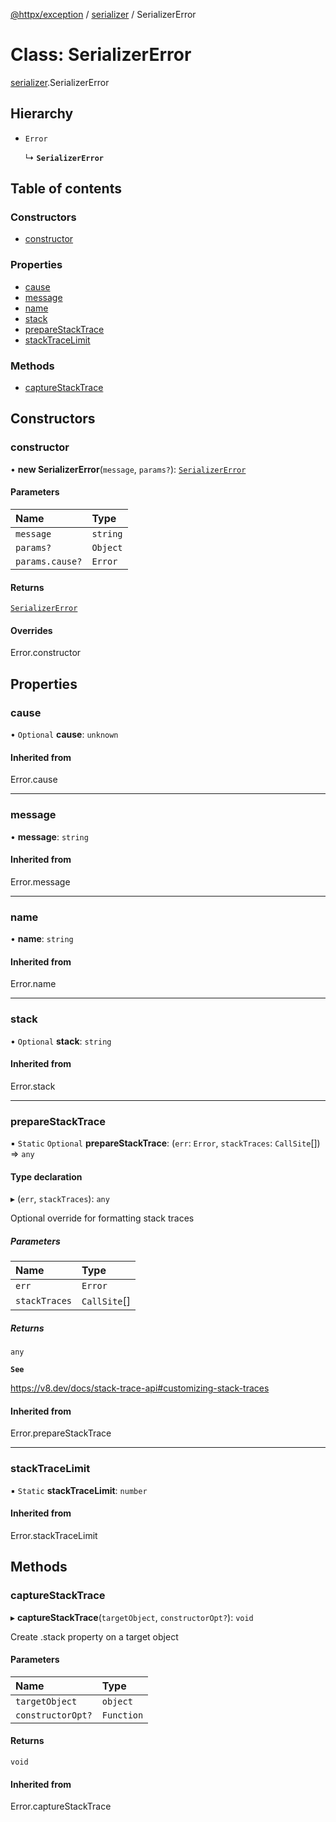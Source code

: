 [@httpx/exception](../README.md) / [serializer](../modules/serializer.md) / SerializerError

# Class: SerializerError

[serializer](../modules/serializer.md).SerializerError

## Hierarchy

- `Error`

  ↳ **`SerializerError`**

## Table of contents

### Constructors

- [constructor](serializer.SerializerError.md#constructor)

### Properties

- [cause](serializer.SerializerError.md#cause)
- [message](serializer.SerializerError.md#message)
- [name](serializer.SerializerError.md#name)
- [stack](serializer.SerializerError.md#stack)
- [prepareStackTrace](serializer.SerializerError.md#preparestacktrace)
- [stackTraceLimit](serializer.SerializerError.md#stacktracelimit)

### Methods

- [captureStackTrace](serializer.SerializerError.md#capturestacktrace)

## Constructors

### constructor

• **new SerializerError**(`message`, `params?`): [`SerializerError`](serializer.SerializerError.md)

#### Parameters

| Name            | Type     |
| :-------------- | :------- |
| `message`       | `string` |
| `params?`       | `Object` |
| `params.cause?` | `Error`  |

#### Returns

[`SerializerError`](serializer.SerializerError.md)

#### Overrides

Error.constructor

## Properties

### cause

• `Optional` **cause**: `unknown`

#### Inherited from

Error.cause

---

### message

• **message**: `string`

#### Inherited from

Error.message

---

### name

• **name**: `string`

#### Inherited from

Error.name

---

### stack

• `Optional` **stack**: `string`

#### Inherited from

Error.stack

---

### prepareStackTrace

▪ `Static` `Optional` **prepareStackTrace**: (`err`: `Error`, `stackTraces`: `CallSite`[]) => `any`

#### Type declaration

▸ (`err`, `stackTraces`): `any`

Optional override for formatting stack traces

##### Parameters

| Name          | Type         |
| :------------ | :----------- |
| `err`         | `Error`      |
| `stackTraces` | `CallSite`[] |

##### Returns

`any`

**`See`**

https://v8.dev/docs/stack-trace-api#customizing-stack-traces

#### Inherited from

Error.prepareStackTrace

---

### stackTraceLimit

▪ `Static` **stackTraceLimit**: `number`

#### Inherited from

Error.stackTraceLimit

## Methods

### captureStackTrace

▸ **captureStackTrace**(`targetObject`, `constructorOpt?`): `void`

Create .stack property on a target object

#### Parameters

| Name              | Type       |
| :---------------- | :--------- |
| `targetObject`    | `object`   |
| `constructorOpt?` | `Function` |

#### Returns

`void`

#### Inherited from

Error.captureStackTrace
